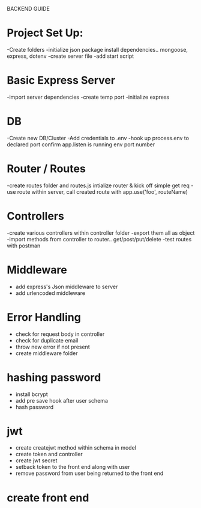BACKEND GUIDE

# Project Set Up:

-Create folders
-initialize json package
install dependencies.. mongoose, express, dotenv
-create server file
-add start script

# Basic Express Server

-import server dependencies
-create temp port
-initialize express

# DB

-Create new DB/Cluster
-Add credentials to .env
-hook up process.env to declared port
confirm app.listen is running env port number

# Router / Routes

-create routes folder and routes.js
intialize router & kick off simple get req
-use route within server, call created route with app.use('foo', routeName)

# Controllers

-create various controllers within controller folder
-export them all as object
-import methods from controller to router.. get/post/put/delete
-test routes with postman

# Middleware

- add express's Json middleware to server
- add urlencoded middleware

# Error Handling

- check for request body in controller
- check for duplicate email
- throw new error if not present
- create middleware folder

# hashing password

- install bcrypt
- add pre save hook after user schema
- hash password

# jwt

- create createjwt method within schema in model
- create token and controller
- create jwt secret
- setback token to the front end along with user
- remove password from user being returned to the front end

# create front end
